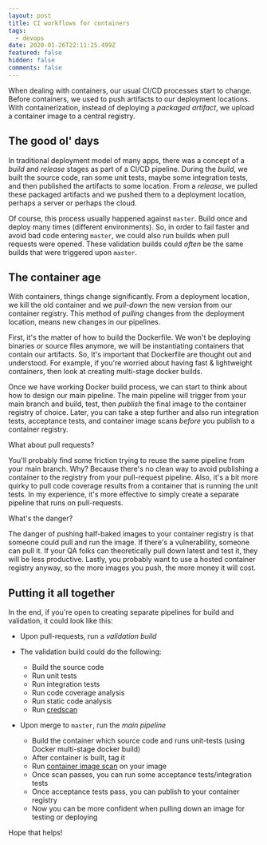 ```yaml
---
layout: post
title: CI workflows for containers
tags:
  - devops
date: 2020-01-26T22:11:25.499Z
featured: false
hidden: false
comments: false
---
```

When dealing with containers, our usual CI/CD processes start to change. Before containers, we used to push artifacts to our deployment locations. With containerization, instead of deploying a *packaged artifact*, we upload a container image to a central registry.

<!--more-->

## The good ol' days

In traditional deployment model of many apps, there was a concept of a *build* and *release* stages as part of a CI/CD pipeline. During the *build*, we built the source code, ran some unit tests, maybe some integration tests, and then published the artifacts to some location. From a *release*, we pulled these packaged artifacts and we pushed them to a deployment location, perhaps a server or perhaps the cloud.

Of course, this process usually happened against `master`. Build once and deploy many times (different environments). So, in order to fail faster and avoid bad code entering `master`, we could also run builds when pull requests were opened. These validation builds could _often_ be the same builds that were triggered upon `master`.

## The container age

With containers, things change significantly. From a deployment location, we kill the old container and we *pull-down* the new version from our container registry. This method of *pulling* changes from the deployment location, means new changes in our pipelines.

First, it's the matter of how to build the Dockerfile. We won't be deploying binaries or source files anymore, we will be instantiating containers that contain our artifacts. So, It's important that Dockerfile are thought out and understood. For example, if you're worried about having fast & lightweight containers, then look at creating multi-stage docker builds.

Once we have working Docker build process, we can start to think about how to design our main pipeline. The main pipeline will trigger from your main branch and build, test, then *publish* the final image to the container registry of choice. Later, you can take a step further and also run integration tests, acceptance tests, and container image scans *before* you publish to a container registry.

What about pull requests?

You'll probably find some friction trying to reuse the same pipeline from your main branch. Why? Because there's no clean way to avoid publishing a container to the registry from your pull-request pipeline. Also, it's a bit more quirky to pull code coverage results from a container that is running the unit tests. In my experience, it's more effective to simply create a separate pipeline that runs on pull-requests.

What's the danger? 

The danger of pushing half-baked images to your container registry is that someone could pull and run the image. If there's a vulnerability, someone can pull it. If your QA folks can theoretically pull down latest and test it, they will be less productive. Lastly, you probably want to use a hosted container registry anyway, so the more images you push, the more money it will cost.

## Putting it all together

In the end, if you're open to creating separate pipelines for build and validation, it could look like this:

* Upon pull-requests, run a *validation build* 
* The validation build could do the following: 

  * Build the source code
  * Run unit tests
  * Run integration tests
  * Run code coverage analysis
  * Run static code analysis
  * Run [credscan](https://secdevtools.azurewebsites.net/helpcredscan.html)
* Upon merge to `master`, run the *main pipeline*

  * Build the container which source code and runs unit-tests (using Docker multi-stage docker build)
  * After container is built, tag it
  * Run [container image scan](https://www.aquasec.com/integrations/) on your image
  * Once scan passes, you can run some acceptance tests/integration tests
  * Once acceptance tests pass, you can publish to your container registry
  * Now you can be more confident when pulling down an image for testing or deploying

Hope that helps!
